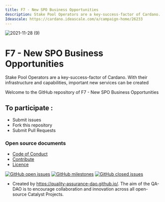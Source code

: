 ```yaml
---
title: F7 - New SPO Business Opportunities
description: Stake Pool Operators are a key-success-factor of Cardano. With their infrastructure and capabilities, important new services can be created
Ideascale: https://cardano.ideascale.com/a/campaign-home/26233
---
```


![2021-11-28 (9)](https://user-images.githubusercontent.com/25156451/143788226-b313c25b-bb3f-4eb8-9190-d14e3811f740.png)

# F7 - New SPO Business Opportunities

Stake Pool Operators are a key-success-factor of Cardano. With their infrastructure and capabilities, important new services can be created

Welcome to the GitHub repository of F7 - New SPO Business Opportunities

## To participate :
* Submit issues
* Fork this repository
* Submit Pull Requests

### Open source documents 
- [Code of Conduct](https://github.com/Catalyst-Challenges/F7-New-SPO-Business-Opportunities/blob/main/CODE-OF-CONDUCT.md)
- [Contribute](https://github.com/Catalyst-Challenges/F7-New-SPO-Business-Opportunities/blob/main/CONTRIBUTE.md)
- [Licence](https://github.com/Catalyst-Challenges/F7-New-SPO-Business-Opportunities/blob/main/LICENSE)

[![GitHub open issues](https://img.shields.io/github/issues/Catalyst-Challenges/F7-New-SPO-Business-Opportunities?style=flat-square)](https://github.com/Catalyst-Challenges/F7-New-SPO-Business-Opportunities/issues)
[![GitHub milestones](https://img.shields.io/github/milestones/open/Catalyst-Challenges/F7-New-SPO-Business-Opportunities?style=flat-square)](https://github.com/Catalyst-Challenges/F7-New-SPO-Business-Opportunities/milestones)
[![GitHub closed issues](https://img.shields.io/github/issues-closed-raw/Catalyst-Challenges/F7-New-SPO-Business-Opportunities?style=flat-square)](https://github.com/Catalyst-Challenges/F7-New-SPO-Business-Opportunities/issues?q=is%3Aissue+is%3Aclosed)


- Created by https://quality-assurance-dao.github.io/. The aim of the QA-DAO is to encourage collaboration and innovation across all open-source Catalyst Projects.

